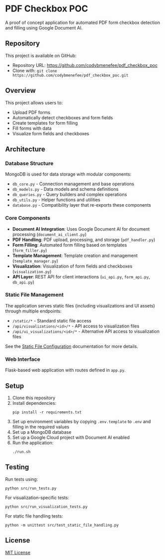 # PDF Checkbox POC

A proof of concept application for automated PDF form checkbox detection and filling using Google Document AI.

## Repository

This project is available on GitHub:
- Repository URL: https://github.com/codybmenefee/pdf_checkbox_poc
- Clone with: `git clone https://github.com/codybmenefee/pdf_checkbox_poc.git`

## Overview

This project allows users to:
- Upload PDF forms
- Automatically detect checkboxes and form fields
- Create templates for form filling
- Fill forms with data
- Visualize form fields and checkboxes

## Architecture

### Database Structure

MongoDB is used for data storage with modular components:

- `db_core.py` - Connection management and base operations
- `db_models.py` - Data models and schema definitions
- `db_queries.py` - Query builders and complex operations
- `db_utils.py` - Helper functions and utilities
- `database.py` - Compatibility layer that re-exports these components

### Core Components

- **Document AI Integration**: Uses Google Document AI for document processing (`document_ai_client.py`)
- **PDF Handling**: PDF upload, processing, and storage (`pdf_handler.py`)
- **Form Filling**: Automated form filling based on templates (`form_filler.py`)
- **Template Management**: Template creation and management (`template_manager.py`)
- **Visualization**: Visualization of form fields and checkboxes (`visualization.py`)
- **API Layer**: REST API for client interactions (`ui_api.py`, `form_api.py`, `db_api.py`)

### Static File Management

The application serves static files (including visualizations and UI assets) through multiple endpoints:

- `/static/*` - Standard static file access
- `/api/visualizations/<id>/*` - API access to visualization files
- `/api/ui_visualizations/<id>/*` - Alternative API access to visualization files

See the [Static File Configuration](docs/static_file_configuration.md) documentation for more details.

### Web Interface

Flask-based web application with routes defined in `app.py`.

## Setup

1. Clone this repository
2. Install dependencies:
   ```
   pip install -r requirements.txt
   ```
3. Set up environment variables by copying `.env.template` to `.env` and filling in the required values
4. Set up a MongoDB database
5. Set up a Google Cloud project with Document AI enabled
6. Run the application:
   ```
   ./run.sh
   ```

## Testing

Run tests using:
```
python src/run_tests.py
```

For visualization-specific tests:
```
python src/run_visualization_tests.py
```

For static file handling tests:
```
python -m unittest src/test_static_file_handling.py
```

## License

[MIT License](LICENSE)

